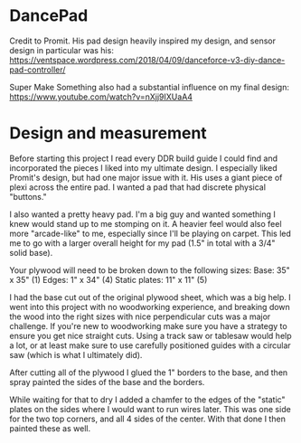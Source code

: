 # DancePad

Credit to Promit. His pad design heavily inspired my design, and sensor design in particular was his: https://ventspace.wordpress.com/2018/04/09/danceforce-v3-diy-dance-pad-controller/

Super Make Something also had a substantial influence on my final design: https://www.youtube.com/watch?v=nXjj9IXUaA4

# Design and measurement
Before starting this project I read every DDR build guide I could find and incorporated the pieces I liked into my ultimate design.
I especially liked Promit's design, but had one major issue with it. His uses a giant piece of plexi across the entire pad. I wanted a pad that had discrete physical "buttons." 

I also wanted a pretty heavy pad. I'm a big guy and wanted something I knew would stand up to me stomping on it. A heavier feel would also feel more "arcade-like" to me, especially since I'll be playing on carpet. This led me to go with a larger overall height for my pad (1.5" in total with a 3/4" solid base).


Your plywood will need to be broken down to the following sizes:
Base: 35" x 35" (1)
Edges: 1" x 34" (4)
Static plates: 11" x 11" (5)

I had the base cut out of the original plywood sheet, which was a big help. 
I went into this project with no woodworking experience, and breaking down the wood into the right sizes with nice perpendicular cuts was a major challenge. If you're new to woodworking make sure you have a strategy to ensure you get nice straight cuts. Using a track saw or tablesaw would help a lot, or at least make sure to use carefully positioned guides with a circular saw (which is what I ultimately did).

After cutting all of the plywood I glued the 1" borders to the base, and then spray painted the sides of the base and the borders.

While waiting for that to dry I added a chamfer to the edges of the "static" plates on the sides where I would want to run wires later. This was one side for the two top corners, and all 4 sides of the center. With that done I then painted these as well. 


